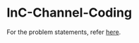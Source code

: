 # InC-Channel-Coding

For the problem statements, refer [here](https://github.com/Gokulraj-R-002/InC-Channel-Coding/blob/main/Project.pdf).
